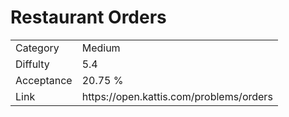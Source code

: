 # Restaurant Orders

<table>
    <tr>
        <td>Category</td>
        <td>Medium</td>
    </tr>
    <tr>
        <td>Diffulty</td>
        <td>5.4</td>
    </tr>
    <tr>
        <td>Acceptance</td>
        <td>20.75 %</td>
    </tr>
    <tr>
        <td>Link</td>
        <td>https://open.kattis.com/problems/orders</td>
    </tr>
</table>